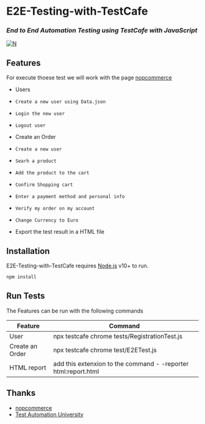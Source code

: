 # E2E-Testing-with-TestCafe

### _End to End Automation Testing using TestCafe with JavaScript_

[![N](https://codecept.io/img/testcafe.png)](https://testcafe.io/)

## Features
For execute thoese test we will work with the page [nopcommerce](https://demo.nopcommerce.com/login?returnurl=%2F)
- Users
-     Create a new user using Data.json
-     Login the new user
-     Logout user   

- Create an Order 
-     Create a new user
-     Searh a product 
-     Add the product to the cart
-     Confirm Shopping cart
-     Enter a payment method and personal info
-     Verify my order on my account
-     Change Currency to Euro
- Export the test result in a HTML file

## Installation

E2E-Testing-with-TestCafe requires [Node.js](https://nodejs.org/) v10+ to run.

```sh
npm install 
```

## Run Tests
The Features can be run with the following commands 

| Feature | Command |
| ------ | ------ |
| User | npx testcafe chrome tests/RegistrationTest.js |
| Create an Order | npx testcafe chrome test/E2ETest.js |
| HTML report |add this extenxion to the command - -reporter html:report.html |


## Thanks
- [nopcommerce](https://demo.nopcommerce.com/login?returnurl=%2F)
- [Test Automation University](https://testautomationu.applitools.com)
